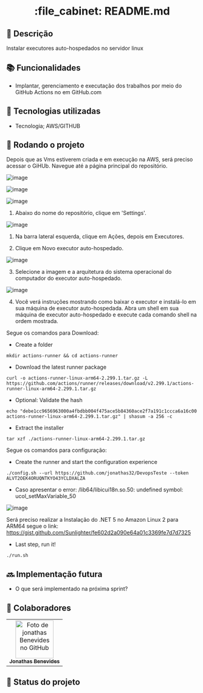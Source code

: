 <h1 align="center">:file_cabinet: README.md</h1>

## :memo: Descrição
Instalar executores auto-hospedados no servidor linux

## :books: Funcionalidades
* <b></b> Implantar, gerenciamento e executação dos trabalhos por meio do GitHub Actions no em GitHub.com

## :wrench: Tecnologias utilizadas
* Tecnologia; AWS/GITHUB

## :rocket: Rodando o projeto

Depois que as Vms estiverem criada e em execução na AWS, será preciso acessar o GiHUb. Navegue até a página principal do repositório. 

![image](https://user-images.githubusercontent.com/48971064/211009038-a27aeb50-45ae-44a0-bc98-3985e0c5822b.png)

![image](https://user-images.githubusercontent.com/48971064/211009257-f826fbf6-98fe-476c-863e-1a57ada5f3fa.png)

![image](https://user-images.githubusercontent.com/48971064/211010248-138ff65e-1e48-4604-9169-94b15f4cf43a.png)

1. Abaixo do nome do repositório, clique em  'Settings'. 

![image](https://user-images.githubusercontent.com/48971064/211005192-16b4e297-8fdf-4385-aca1-f18481cb90e6.png)

1. Na barra lateral esquerda, clique em  Ações, depois em Executores.

2. Clique em Novo executor auto-hospedado.

![image](https://user-images.githubusercontent.com/48971064/211006027-7e296fcd-05fb-4989-a72f-d70bb7f14a84.png)

3. Selecione a imagem e a arquitetura do sistema operacional do computador do executor auto-hospedado.

![image](https://user-images.githubusercontent.com/48971064/211006234-8131f061-601f-4695-98d9-03591ea18b01.png)

4. Você verá instruções mostrando como baixar o executor e instalá-lo em sua máquina de executor auto-hospedada.
Abra um shell em sua máquina de executor auto-hospedado e execute cada comando shell na ordem mostrada.

Segue os comandos para Download:

* Create a folder
```
mkdir actions-runner && cd actions-runner
```
* Download the latest runner package
```
curl -o actions-runner-linux-arm64-2.299.1.tar.gz -L https://github.com/actions/runner/releases/download/v2.299.1/actions-runner-linux-arm64-2.299.1.tar.gz
```
* Optional: Validate the hash
```
echo "debe1cc9656963000a4fbdbb004f475ace5b84360ace2f7a191c1ccca6a16c00  actions-runner-linux-arm64-2.299.1.tar.gz" | shasum -a 256 -c
```
* Extract the installer
```
tar xzf ./actions-runner-linux-arm64-2.299.1.tar.gz
```

Segue os comandos para configuração:

* Create the runner and start the configuration experience
```
./config.sh --url https://github.com/jonathas32/DevopsTeste --token ALVT2OEK4ORUQNTKYO43YCLDXALZA
```
* Caso apresentar o error: /lib64/libicui18n.so.50: undefined symbol: ucol_setMaxVariable_50

![image](https://user-images.githubusercontent.com/48971064/211013139-e7bfb46e-1d33-4f50-b020-d563dbdf5d28.png)

Será preciso realizar a Instalação do .NET 5 no Amazon Linux 2 para ARM64 
segue o link: https://gist.github.com/Sunlighter/fe602d2a090e64a01c3369fe7d7d7325

* Last step, run it!
```
./run.sh
```
## :soon: Implementação futura
* O que será implementado na próxima sprint?

## :handshake: Colaboradores
<table>
  <tr>
    <td align="center">
      <a href="http://github.com/tatialveso">
        <img src="https://avatars.githubusercontent.com/u/56259137?v=4" width="100px;" alt="Foto de jonathas Benevides no GitHub"/><br>
        <sub>
          <b>Jonathas Benevides</b>
        </sub>
      </a>
    </td>
  </tr>
</table>

## :dart: Status do projeto
